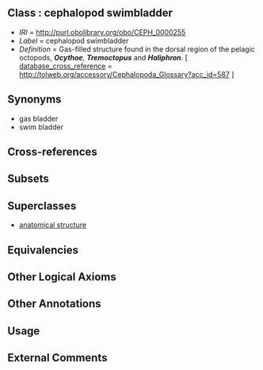 
## Class : cephalopod swimbladder

 * *IRI* = http://purl.obolibrary.org/obo/CEPH_0000255
 * *Label* = cephalopod swimbladder
 * *Definition* = Gas-filled structure found in the dorsal region of the pelagic octopods, <em><strong>Ocythoe</strong>,</em> <em><strong>Tremoctopus</strong></em> and <em><strong>Haliphron</strong></em>. [ [database_cross_reference](../../ef/oboInOwl#hasDbXref.md) = http://tolweb.org/accessory/Cephalopoda_Glossary?acc_id=587 ]

## Synonyms

 * gas bladder
 * swim bladder

## Cross-references


## Subsets


## Superclasses

 * [anatomical structure](../../UBERON/61/UBERON_0000061.md)

## Equivalencies


## Other Logical Axioms


## Other Annotations


## Usage


## External Comments

